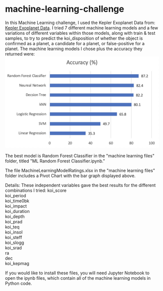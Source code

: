 # machine-learning-challenge

In this Machine Learning challenge, I used the Kepler Exoplanet Data from: [Kepler Exoplanet Data](https://www.kaggle.com/nasa/kepler-exoplanet-search-results/data). I tried 7 different machine learning models and a few variations of different variables within those models, along with train & test samples, to try to predict the koi_disposition of whether the object is confirmed as a planet, a candidate for a planet, or false-positive for a planet. The machine learning models I chose plus the accuracy they returned were: <img src="/machine learning files/ML_Challenge_Model_Accuracy.jpg" alt="Machine Learning Challenge Model Accuracy">

The best model is Random Forest Classifier in the "machine learning files" folder, titled "ML Random Forest Classifier.ipynb."

The file MachineLearningModelRatings.xlsx in the "machine learning files" folder includes a Pivot Chart with the bar graph displayed above.

Details: These independent variables gave the best results for the different combinations I tried:
koi_score \
koi_period \
koi_time0bk \
koi_impact \
koi_duration \
koi_depth \
koi_prad \
koi_teq \
koi_insol \
koi_steff \
koi_slogg \
koi_srad \
ra \
dec \
koi_kepmag

If you would like to install these files, you will need Jupyter Notebook to open the
ipynb files, which contain all of the machine learning models in Python code.